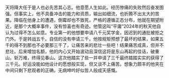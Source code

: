 天将降大任于是人也必先苦其心志。他意愿人生如此。经历惨痛的失败然后奋发图强。但事实上，他不具备冲击的能力和资质，输出如细流，也折腾不出太大的苦果。降临在他身上的遭遇，倒霉却也不致死，严格的遵循正态分布，他就在期望附近，是那个大概率事件，没有惊喜也有奇迹。他管这叫“平庸”2024年的秋天他自认为过得不怎么如意。专业第一的他想要申请八千元奖学金，因迟到的通批被拒之门外。于是转战五千。自信的没有申请三千。他按规矩预想了最坏的结果，如果五千的得不到那也不必要那三千了，让痛苦来的悲壮一些吧！结果痛苦成真，但并不悲壮。后来增加名额，他的内心又开始波动且深信这将是东山再起的佳话，破重山，斩万难，终得见春山。这次他踏实了些一并申请了三千最终踏踏实实的获得了三千元。好运没能如他设计的愿想般实现，但又谈不上痛苦。想象力颇丰的他夹在中间只剩下悲观者的正确，无病呻吟好似哲人般成天感慨。
